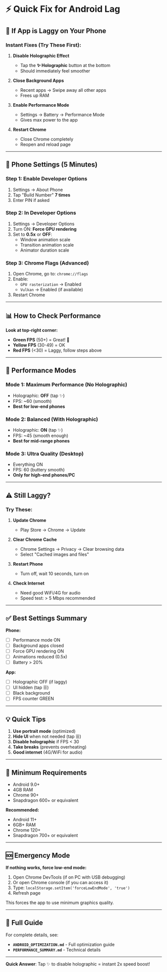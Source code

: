 # ⚡ Quick Fix for Android Lag

## 🚨 If App is Laggy on Your Phone

### Instant Fixes (Try These First):

1. **Disable Holographic Effect**
   - Tap the **✨ Holographic** button at the bottom
   - Should immediately feel smoother

2. **Close Background Apps**
   - Recent apps → Swipe away all other apps
   - Frees up RAM

3. **Enable Performance Mode**
   - Settings → Battery → Performance Mode
   - Gives max power to the app

4. **Restart Chrome**
   - Close Chrome completely
   - Reopen and reload page

---

## 🔧 Phone Settings (5 Minutes)

### Step 1: Enable Developer Options
1. Settings → About Phone
2. Tap "Build Number" **7 times**
3. Enter PIN if asked

### Step 2: In Developer Options
1. Settings → Developer Options
2. Turn ON: **Force GPU rendering**
3. Set to **0.5x** or **OFF**:
   - Window animation scale
   - Transition animation scale
   - Animator duration scale

### Step 3: Chrome Flags (Advanced)
1. Open Chrome, go to: `chrome://flags`
2. Enable:
   - `GPU rasterization` → Enabled
   - `Vulkan` → Enabled (if available)
3. Restart Chrome

---

## 📊 How to Check Performance

**Look at top-right corner:**
- **Green FPS** (50+) = Great! 🎉
- **Yellow FPS** (30-49) = OK
- **Red FPS** (<30) = Laggy, follow steps above

---

## 🎯 Performance Modes

### Mode 1: Maximum Performance (No Holographic)
- Holographic: **OFF** (tap ✨)
- FPS: ~60 (smooth)
- **Best for low-end phones**

### Mode 2: Balanced (With Holographic)
- Holographic: **ON** (tap ✨)
- FPS: ~45 (smooth enough)
- **Best for mid-range phones**

### Mode 3: Ultra Quality (Desktop)
- Everything ON
- FPS: 60 (buttery smooth)
- **Only for high-end phones/PC**

---

## ⚠️ Still Laggy?

### Try These:

1. **Update Chrome**
   - Play Store → Chrome → Update

2. **Clear Chrome Cache**
   - Chrome Settings → Privacy → Clear browsing data
   - Select "Cached images and files"

3. **Restart Phone**
   - Turn off, wait 10 seconds, turn on

4. **Check Internet**
   - Need good WiFi/4G for audio
   - Speed test: > 5 Mbps recommended

---

## ✅ Best Settings Summary

**Phone:**
- [ ] Performance mode ON
- [ ] Background apps closed
- [ ] Force GPU rendering ON
- [ ] Animations reduced (0.5x)
- [ ] Battery > 20%

**App:**
- [ ] Holographic OFF (if laggy)
- [ ] UI hidden (tap ☰)
- [ ] Black background
- [ ] FPS counter GREEN

---

## 💡 Quick Tips

1. **Use portrait mode** (optimized)
2. **Hide UI** when not needed (tap ☰)
3. **Disable holographic** if FPS < 30
4. **Take breaks** (prevents overheating)
5. **Good internet** (4G/WiFi for audio)

---

## 📱 Minimum Requirements

- Android 9.0+
- 4GB RAM
- Chrome 90+
- Snapdragon 600+ or equivalent

**Recommended:**
- Android 11+
- 6GB+ RAM
- Chrome 120+
- Snapdragon 700+ or equivalent

---

## 🆘 Emergency Mode

**If nothing works, force low-end mode:**

1. Open Chrome DevTools (if on PC with USB debugging)
2. Or open Chrome console (if you can access it)
3. Type: `localStorage.setItem('forceLowEndMode', 'true')`
4. Refresh page

This forces the app to use minimum graphics quality.

---

## 📖 Full Guide

For complete details, see:
- **`ANDROID_OPTIMIZATION.md`** - Full optimization guide
- **`PERFORMANCE_SUMMARY.md`** - Technical details

---

**Quick Answer**: Tap ✨ to disable holographic = instant 2x speed boost!





